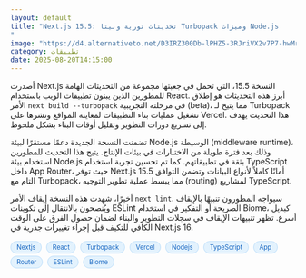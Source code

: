```yaml
---
layout: default
title: "Next.js 15.5: تحديثات ثورية وبيتا Turbopack وميزات Node.js
"
image: "https://d4.alternativeto.net/D3IRZ300Db-lPHZ5-3RJriVX2v7P7-hwMrKE0r8WwIA/rs:fill:1520:760:0/g:ce:0:0/YWJzOi8vZGlzdC9jb250ZW50LzE3NTU2OTM5MTIwNDUucG5n.png"
category: تطبيقات
date: 2025-08-20T14:15:00
---
```


أصدرت Next.js النسخة 15.5، التي تحمل في جعبتها مجموعة من التحديثات الهامة للمطورين الذين يبنون تطبيقات الويب باستخدام React. أبرز هذه التحديثات هو إطلاق الأمر `next build --turbopack` في مرحلته التجريبية (beta)، مما يتيح لـ Turbopack تشغيل عمليات بناء التطبيقات لمعاينة المواقع ونشرها على Vercel. هذا التحديث يهدف إلى تسريع دورات التطوير وتقليل أوقات البناء بشكل ملحوظ.

تضمنت النسخة الجديدة دعمًا مستقرًا لبيئة Node.js الوسيطة (middleware runtime)، وذلك بعد فترة طويلة من الاختبارات في بيئات الإنتاج. يتيح هذا التحديث للمطورين استخدام بيئة Node.js بثقة في تطبيقاتهم. كما تم تحسين تجربة استخدام TypeScript داخل App Router، حيث توفر Next.js 15.5 أمانًا كاملاً لأنواع البيانات وتضمن التوافق التام مع Turbopack، مما يبسط عملية تطوير التوجيه (routing) لمشاريع TypeScript.

أخيرًا، شهدت هذه النسخة إيقاف الأمر `next lint`. سيواجه المطورون تنبيهًا بالإيقاف ويُنصحون بالانتقال إلى تكوينات ESLint الصريحة أو التفكير في استخدام Biome، كبديل أسرع. تظهر تنبيهات الإيقاف في سجلات التطوير والبناء لضمان حصول الفرق على الوقت الكافي للتكيف قبل إجراء تغييرات جذرية في Next.js 16.

<div style="margin-top:2px; margin-bottom:2px;"><a href="https://bidjadraft.github.io/?query=Nextjs" style="background:#e3f2fd; color:#1565c0; font-size:80%; border-radius:12px; padding:3px 10px; margin:2px 4px 2px 0; display:inline-block; border:1px solid #bbdefb; text-decoration:none;">Nextjs</a> <a href="https://bidjadraft.github.io/?query=React" style="background:#e3f2fd; color:#1565c0; font-size:80%; border-radius:12px; padding:3px 10px; margin:2px 4px 2px 0; display:inline-block; border:1px solid #bbdefb; text-decoration:none;">React</a> <a href="https://bidjadraft.github.io/?query=Turbopack" style="background:#e3f2fd; color:#1565c0; font-size:80%; border-radius:12px; padding:3px 10px; margin:2px 4px 2px 0; display:inline-block; border:1px solid #bbdefb; text-decoration:none;">Turbopack</a> <a href="https://bidjadraft.github.io/?query=Vercel" style="background:#e3f2fd; color:#1565c0; font-size:80%; border-radius:12px; padding:3px 10px; margin:2px 4px 2px 0; display:inline-block; border:1px solid #bbdefb; text-decoration:none;">Vercel</a> <a href="https://bidjadraft.github.io/?query=Nodejs" style="background:#e3f2fd; color:#1565c0; font-size:80%; border-radius:12px; padding:3px 10px; margin:2px 4px 2px 0; display:inline-block; border:1px solid #bbdefb; text-decoration:none;">Nodejs</a> <a href="https://bidjadraft.github.io/?query=TypeScript" style="background:#e3f2fd; color:#1565c0; font-size:80%; border-radius:12px; padding:3px 10px; margin:2px 4px 2px 0; display:inline-block; border:1px solid #bbdefb; text-decoration:none;">TypeScript</a> <a href="https://bidjadraft.github.io/?query=App" style="background:#e3f2fd; color:#1565c0; font-size:80%; border-radius:12px; padding:3px 10px; margin:2px 4px 2px 0; display:inline-block; border:1px solid #bbdefb; text-decoration:none;">App</a> <a href="https://bidjadraft.github.io/?query=Router" style="background:#e3f2fd; color:#1565c0; font-size:80%; border-radius:12px; padding:3px 10px; margin:2px 4px 2px 0; display:inline-block; border:1px solid #bbdefb; text-decoration:none;">Router</a> <a href="https://bidjadraft.github.io/?query=ESLint" style="background:#e3f2fd; color:#1565c0; font-size:80%; border-radius:12px; padding:3px 10px; margin:2px 4px 2px 0; display:inline-block; border:1px solid #bbdefb; text-decoration:none;">ESLint</a> <a href="https://bidjadraft.github.io/?query=Biome" style="background:#e3f2fd; color:#1565c0; font-size:80%; border-radius:12px; padding:3px 10px; margin:2px 4px 2px 0; display:inline-block; border:1px solid #bbdefb; text-decoration:none;">Biome</a></div><br><br>
